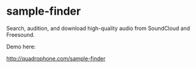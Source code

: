 sample-finder
=============

Search, audition, and download high-quality audio from SoundCloud and Freesound.

Demo here:

http://quadrophone.com/sample-finder
